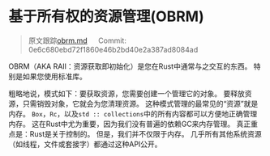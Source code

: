 # 基于所有权的资源管理(OBRM)

> 原文跟踪[obrm.md](https://github.com/rust-lang-nursery/nomicon/blob/master/src/obrm.md) &emsp; Commit: 0e6c680ebd72f1860e46b2bd40e2a387ad8084ad

OBRM（AKA RAII：资源获取即初始化）是您在Rust中通常与之交互的东西。 特别是如果您使用标准库。

粗略地说，模式如下：要获取资源，您需要创建一个管理它的对象。 要释放资源，只需销毁对象，它就会为您清理资源。 这种模式管理的最常见的“资源”就是内存。 `Box`，`Rc`，以及`std :: collections`中的所有内容都可以方便地正确管理内存。 这在Rust中尤为重要，因为我们没有普遍的依赖GC来内存管理。 真正重点是：Rust是关于控制的。 但是，我们并不仅限于内存。 几乎所有其他系统资源（如线程，文件或套接字）都通过这种API公开。
